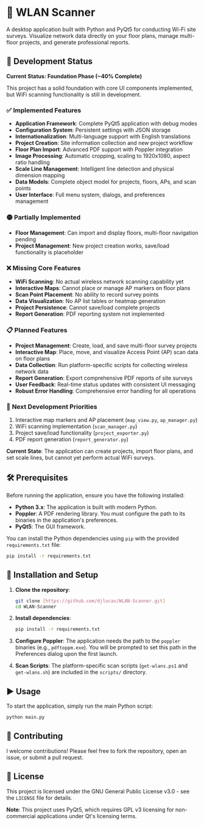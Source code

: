 # 📡 WLAN Scanner

A desktop application built with Python and PyQt5 for conducting Wi-Fi site surveys. Visualize network data directly on your floor plans, manage multi-floor projects, and generate professional reports.

## 🚧 Development Status

**Current Status: Foundation Phase (~40% Complete)**

This project has a solid foundation with core UI components implemented, but WiFi scanning functionality is still in development.

### ✅ **Implemented Features**
- **Application Framework**: Complete PyQt5 application with debug modes
- **Configuration System**: Persistent settings with JSON storage
- **Internationalization**: Multi-language support with English translations
- **Project Creation**: Site information collection and new project workflow
- **Floor Plan Import**: Advanced PDF support with Poppler integration
- **Image Processing**: Automatic cropping, scaling to 1920x1080, aspect ratio handling  
- **Scale Line Management**: Intelligent line detection and physical dimension mapping
- **Data Models**: Complete object model for projects, floors, APs, and scan points
- **User Interface**: Full menu system, dialogs, and preferences management

### 🟡 **Partially Implemented**
- **Floor Management**: Can import and display floors, multi-floor navigation pending
- **Project Management**: New project creation works, save/load functionality is placeholder

### ❌ **Missing Core Features**
- **WiFi Scanning**: No actual wireless network scanning capability yet
- **Interactive Maps**: Cannot place or manage AP markers on floor plans
- **Scan Point Placement**: No ability to record survey points
- **Data Visualization**: No AP list tables or heatmap generation  
- **Project Persistence**: Cannot save/load complete projects
- **Report Generation**: PDF reporting system not implemented

### 📋 **Planned Features**
- **Project Management**: Create, load, and save multi-floor survey projects
- **Interactive Map**: Place, move, and visualize Access Point (AP) scan data on floor plans
- **Data Collection**: Run platform-specific scripts for collecting wireless network data
- **Report Generation**: Export comprehensive PDF reports of site surveys
- **User Feedback**: Real-time status updates with consistent UI messaging
- **Robust Error Handling**: Comprehensive error handling for all operations

### 🎯 **Next Development Priorities**
1. Interactive map markers and AP placement (`map_view.py`, `ap_manager.py`)
2. WiFi scanning implementation (`scan_manager.py`)
3. Project save/load functionality (`project_exporter.py`)
4. PDF report generation (`report_generator.py`)

**Current State**: The application can create projects, import floor plans, and set scale lines, but cannot yet perform actual WiFi surveys.

## 🛠️ Prerequisites

Before running the application, ensure you have the following installed:

-   **Python 3.x**: The application is built with modern Python.
-   **Poppler**: A PDF rendering library. You must configure the path to its binaries in the application's preferences.
-   **PyQt5**: The GUI framework.

You can install the Python dependencies using `pip` with the provided `requirements.txt` file:

```bash
pip install -r requirements.txt
```

## 🚀 Installation and Setup

1.  **Clone the repository**:

    ```bash
    git clone [https://github.com/djlucas/WLAN-Scanner.git]
    cd WLAN-Scanner
    ```

2.  **Install dependencies**:

    ```bash
    pip install -r requirements.txt
    ```

3.  **Configure Poppler**:
    The application needs the path to the `poppler` binaries (e.g., `pdftoppm.exe`). You will be prompted to set this path in the Preferences dialog upon the first launch.

4.  **Scan Scripts**:
    The platform-specific scan scripts (`get-wlans.ps1` and `get-wlans.sh`) are included in the `scripts/` directory.

## ▶️ Usage

To start the application, simply run the main Python script:

```bash
python main.py
```

## 🤝 Contributing

I welcome contributions! Please feel free to fork the repository, open an issue, or submit a pull request.

## 📄 License

This project is licensed under the GNU General Public License v3.0 - see the `LICENSE` file for details.

**Note**: This project uses PyQt5, which requires GPL v3 licensing for non-commercial applications under Qt's licensing terms.

